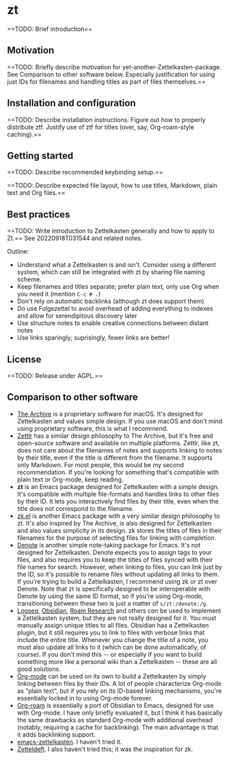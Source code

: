 # zt

==TODO: Brief introduction==

## Motivation

==TODO: Briefly describe motivation for yet-another-Zettelkasten-package. See
Comparison to other software below. Especially justification for using just IDs
for filenames and handling titles as part of files themselves.==

## Installation and configuration

==TODO: Describe installation instructions. Figure out how to properly
distribute ztf. Justify use of ztf for titles (over, say, Org-roam-style
caching).==

## Getting started

==TODO: Describe recommended keybinding setup.==

==TODO: Describe expected file layout, how to use titles, Markdown, plain text
and Org files.==

## Best practices

==TODO: Write introduction to Zettelkasten generally and how to apply to Zt.==
See 20220918T031544 and related notes.

Outline:

- Understand what a Zettelkasten is and isn't. Consider using a different
  system, which can still be integrated with zt by sharing file naming scheme.
- Keep filenames and titles separate; prefer plain text, only use Org when you
  need it (mention `C-c # .`)
- Don't rely on automatic backlinks (although zt does support them)
- Do use Folgezettel to avoid overhead of adding everything to indexes and allow
  for serendipitous discovery later
- Use structure notes to enable creative connections between distant notes
- Use links sparingly; suprisingly, fewer links are better!

## License

==TODO: Release under AGPL.==

## Comparison to other software

- [The Archive](https://zettelkasten.de/the-archive/) is a proprietary software
  for macOS. It's designed for Zettelkasten and values simple design. If you use
  macOS and don't mind using proprietary software, this is what I recommend.
- [Zettlr](https://www.zettlr.com/) has a similar design philosophy to The
  Archive, but it's free and open-source software and available on multiple
  platforms. Zettlr, like zt, does not care about the filenames of notes and
  supports linking to notes by their title, even if the title is different from
  the filename. It supports only Markdown. For most people, this would be my
  second recommendation. If you're looking for something that's compatible with
  plain text or Org-mode, keep reading.
- **zt** is an Emacs package designed for Zettelkasten with a simple
  design. It's compatible with multiple file-formats and handles links to other
  files by their ID. It lets you interactively find files by their title, even
  when the title does not correspond to the filename.
- [zk.el](https://github.com/localauthor/zk) is another Emacs package with a
  very similar design philosophy to zt. It's also inspired by The Archive, is
  also designed for Zettelkasten and also values simplicity in its design. zk
  stores the titles of files in their filenames for the purpose of selecting
  files for linking with completion.
- [Denote](https://protesilaos.com/emacs/denote) is another simple note-taking
  package for Emacs. It's not designed for Zettelkasten. Denote expects you to
  assign tags to your files, and also requires you to keep the titles of files
  synced with their file names for search. However, when linking to files, you
  can link just by the ID, so it's possible to rename files without updating all
  links to them. If you're trying to build a Zettelkasten, I recommend using zk
  or zt over Denote. Note that zt is specifically designed to be interoperable
  with Denote by using the same ID format, so if you're using Org-mode,
  transitioning between these two is just a matter of `s/zt:/denote:/g`.
- [Logseq](https://logseq.com/), [Obsidian](https://obsidian.md/), [Roam
  Research](https://roamresearch.com/) and others *can* be used to implement a
  Zettelkasten system, but they are not really designed for it. You must
  manually assign unique titles to all files. Obsidian has a Zettelkasten
  plugin, but it still requires you to link to files with verbose links that
  include the entire title. Whenever you change the title of a note, you must
  also update all links to it (which can be done automatically, of course). If
  you don't mind this -- or especially if you want to build something more like
  a personal wiki than a Zettelkasten -- these are all good solutions.
- [Org-mode](https://orgmode.org/) can be used on its own to build a
  Zettelkasten by simply linking between files by their IDs. A lot of people
  characterize Org-mode as "plain text", but if you rely on its ID-based linking
  mechanisms, you're essentially locked in to using Org-mode forever.
- [Org-roam](https://github.com/org-roam/org-roam) is essentially a port of
  Obsidian to Emacs, designed for use with Org-mode. I have only briefly
  evaluated it, but I think it has basically the same drawbacks as standard
  Org-mode with additional overhead (notably, requiring a cache for
  backlinking). The main advantage is that it adds backlinking support.
- [emacs-zettelkasten](https://sr.ht/~ymherklotz/emacs-zettelkasten/). I haven't
  tried it.
- [Zetteldeft](https://github.com/EFLS/zetteldeft). I also haven't tried this;
  it was the inspiration for zk.
